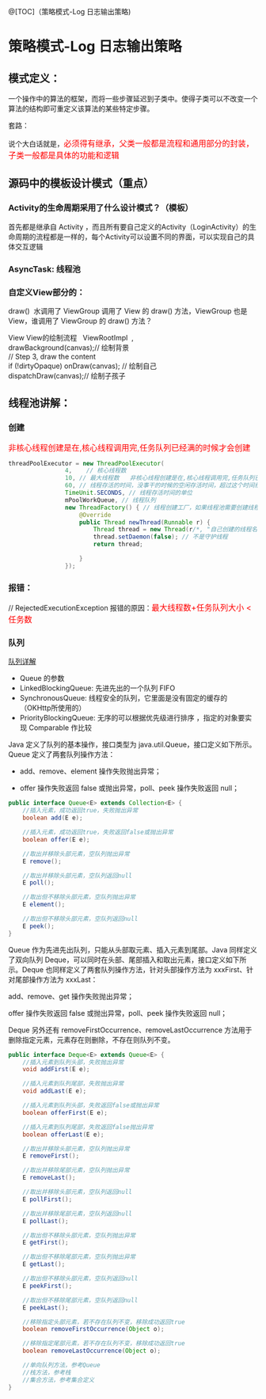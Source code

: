 @[TOC]（策略模式-Log 日志输出策略) 

# 策略模式-Log 日志输出策略

## 模式定义：
一个操作中的算法的框架，而将一些步骤延迟到子类中。使得子类可以不改变一个算法的结构即可重定义该算法的某些特定步骤。

套路：

说个大白话就是，<font color=red size=3>必须得有继承，父类一般都是流程和通用部分的封装，子类一般都是具体的功能和逻辑</font>


## 源码中的模板设计模式（重点）

### Activity的生命周期采用了什么设计模式？（模板）
首先都是继承自 Activity ，而且所有要自己定义的Activity（LoginActivity）的生命周期的流程都是一样的，每个Activity可以设置不同的界面，可以实现自己的具体交互逻辑

### AsyncTask: 线程池

### 自定义View部分的：
draw()  水调用了 ViewGroup 调用了 View 的 draw() 方法，ViewGroup 也是 View，谁调用了 ViewGroup 的 draw() 方法？

View
View的绘制流程   ViewRootImpl  ,   
drawBackground(canvas);// 绘制背景  
// Step 3, draw the content  
if (!dirtyOpaque) onDraw(canvas); // 绘制自己  
dispatchDraw(canvas);// 绘制子孩子  

## 线程池讲解：

### 创建

<font color=red size=3>非核心线程创建是在,核心线程调用完,任务队列已经满的时候才会创建</font>

``` java
threadPoolExecutor = new ThreadPoolExecutor(
                4,    // 核心线程数
                10, // 最大线程数   非核心线程创建是在,核心线程调用完,任务队列已经满的时候才会创建
                60, // 线程存活的时间，没事干的时候的空闲存活时间，超过这个时间线程就会被销毁
                TimeUnit.SECONDS, // 线程存活时间的单位
                mPoolWorkQueue, // 线程队列
                new ThreadFactory() { // 线程创建工厂，如果线程池需要创建线程就会调用 newThread 来创建
                    @Override
                    public Thread newThread(Runnable r) {
                        Thread thread = new Thread(r/*, "自己创建的线程名字"*/);
                        thread.setDaemon(false); // 不是守护线程
                        return thread;

                    }
                });
```

### 报错：

// RejectedExecutionException 报错的原因：<font color=red size=3>最大线程数+任务队列大小 <  任务数</font>

### 队列

[队列详解](https://www.jianshu.com/p/ef0f5068661f)

 - Queue 的参数
 - LinkedBlockingQueue: 先进先出的一个队列 FIFO
 - SynchronousQueue: 线程安全的队列，它里面是没有固定的缓存的（OKHttp所使用的）
 - PriorityBlockingQueue: 无序的可以根据优先级进行排序 ，指定的对象要实现 Comparable 作比较

 
Java 定义了队列的基本操作，接口类型为 java.util.Queue，接口定义如下所示。Queue 定义了两套队列操作方法：

- add、remove、element 操作失败抛出异常；

- offer 操作失败返回 false 或抛出异常，poll、peek 操作失败返回 null；

``` java
public interface Queue<E> extends Collection<E> {
    //插入元素，成功返回true，失败抛出异常
    boolean add(E e);

    //插入元素，成功返回true，失败返回false或抛出异常 
    boolean offer(E e);

    //取出并移除头部元素，空队列抛出异常 
    E remove();

    //取出并移除头部元素，空队列返回null 
    E poll();

    //取出但不移除头部元素，空队列抛出异常 
    E element();

    //取出但不移除头部元素，空队列返回null 
    E peek();
}
```

Queue 作为先进先出队列，只能从头部取元素、插入元素到尾部。Java 同样定义了双向队列 Deque，可以同时在头部、尾部插入和取出元素，接口定义如下所示。Deque 也同样定义了两套队列操作方法，针对头部操作方法为 xxxFirst、针对尾部操作方法为 xxxLast：

add、remove、get 操作失败抛出异常；

offer 操作失败返回 false 或抛出异常，poll、peek 操作失败返回 null；

Deque 另外还有 removeFirstOccurrence、removeLastOccurrence 方法用于删除指定元素，元素存在则删除，不存在则队列不变。

``` java
public interface Deque<E> extends Queue<E> {
    //插入元素到队列头部，失败抛出异常 
    void addFirst(E e);

    //插入元素到队列尾部，失败抛出异常  
    void addLast(E e);

    //插入元素到队列头部，失败返回false或抛出异常 
    boolean offerFirst(E e);

    //插入元素到队列尾部，失败返回false抛出异常  
    boolean offerLast(E e);

    //取出并移除头部元素，空队列抛出异常 
    E removeFirst();

    //取出并移除尾部元素，空队列抛出异常 
    E removeLast();

    //取出并移除头部元素，空队列返回null
    E pollFirst();

    //取出并移除尾部元素，空队列返回null
    E pollLast();

    //取出但不移除头部元素，空队列抛出异常
    E getFirst();

    //取出但不移除尾部元素，空队列抛出异常
    E getLast();

    //取出但不移除头部元素，空队列返回null
    E peekFirst();

    //取出但不移除尾部元素，空队列返回null
    E peekLast();

    //移除指定头部元素，若不存在队列不变，移除成功返回true 
    boolean removeFirstOccurrence(Object o);

    //移除指定尾部元素，若不存在队列不变，移除成功返回true 
    boolean removeLastOccurrence(Object o);

    //单向队列方法，参考Queue   
    //栈方法，参考栈
    //集合方法，参考集合定义   
}
```



































 


      
     
 

